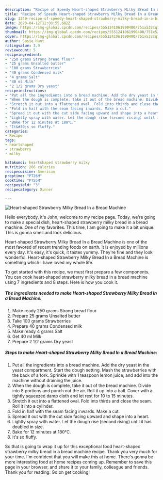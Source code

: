 ```yaml
---
description: "Recipe of Speedy Heart-shaped Strawberry Milky Bread In a Bread Machine"
title: "Recipe of Speedy Heart-shaped Strawberry Milky Bread In a Bread Machine"
slug: 3349-recipe-of-speedy-heart-shaped-strawberry-milky-bread-in-a-bread-machine
date: 2020-04-12T12:00:55.682Z
image: https://img-global.cpcdn.com/recipes/5551241061990400/751x532cq70/heart-shaped-strawberry-milky-bread-in-a-bread-machine-recipe-main-photo.jpg
thumbnail: https://img-global.cpcdn.com/recipes/5551241061990400/751x532cq70/heart-shaped-strawberry-milky-bread-in-a-bread-machine-recipe-main-photo.jpg
cover: https://img-global.cpcdn.com/recipes/5551241061990400/751x532cq70/heart-shaped-strawberry-milky-bread-in-a-bread-machine-recipe-main-photo.jpg
author: Susie Hunt
ratingvalue: 3.9
reviewcount: 5
recipeingredient:
- "250 grams Strong bread flour"
- "25 grams Unsalted butter"
- "100 grams Strawberries"
- "40 grams Condensed milk"
- "4 grams Salt"
- "40 ml Milk"
- "2 1/2 grams Dry yeast"
recipeinstructions:
- "Put all the ingredients into a bread machine. Add the dry yeast in the yeast compartment. Start the dough setting. Mash the strawberries with the back of a fork. Sprinkle with 1 teaspoon lemon juice, and add into the machine without draining the juice."
- "When the dough is complete, take it out of the bread machine. Divide into 8 portions and punch out the air. Roll it up into a ball. Cover with a tightly squeezed damp cloth and let rest for 10 to 15 minutes."
- "Stretch it out into a flattened oval. Fold into thirds and close the seam. Roll it into a cylinder."
- "Fold in half with the seam facing inwards. Make a cut."
- "Spread it out with the cut side facing upward and shape into a heart."
- "Lightly spray with water. Let the dough rise (second rising) until it has doubled in size."
- "Bake for 12 minutes at 180℃."
- "It&#39;s so fluffy."
categories:
- Recipe
tags:
- heartshaped
- strawberry
- milky

katakunci: heartshaped strawberry milky 
nutrition: 266 calories
recipecuisine: American
preptime: "PT26M"
cooktime: "PT55M"
recipeyield: "3"
recipecategory: Dinner

---
```



![Heart-shaped Strawberry Milky Bread In a Bread Machine](https://img-global.cpcdn.com/recipes/5551241061990400/751x532cq70/heart-shaped-strawberry-milky-bread-in-a-bread-machine-recipe-main-photo.jpg)

Hello everybody, it's John, welcome to my recipe page. Today, we're going to make a special dish, heart-shaped strawberry milky bread in a bread machine. One of my favorites. This time, I am going to make it a bit unique. This is gonna smell and look delicious.

Heart-shaped Strawberry Milky Bread In a Bread Machine is one of the most favored of recent trending foods on earth. It is enjoyed by millions every day. It's easy, it's quick, it tastes yummy. They're fine and they look wonderful. Heart-shaped Strawberry Milky Bread In a Bread Machine is something which I have loved my whole life.




To get started with this recipe, we must first prepare a few components. You can cook heart-shaped strawberry milky bread in a bread machine using 7 ingredients and 8 steps. Here is how you cook it.

<!--inarticleads1-->

##### The ingredients needed to make Heart-shaped Strawberry Milky Bread In a Bread Machine:

1. Make ready 250 grams Strong bread flour
1. Prepare 25 grams Unsalted butter
1. Take 100 grams Strawberries
1. Prepare 40 grams Condensed milk
1. Make ready 4 grams Salt
1. Get 40 ml Milk
1. Prepare 2 1/2 grams Dry yeast




<!--inarticleads2-->

##### Steps to make Heart-shaped Strawberry Milky Bread In a Bread Machine:

1. Put all the ingredients into a bread machine. Add the dry yeast in the yeast compartment. Start the dough setting. Mash the strawberries with the back of a fork. Sprinkle with 1 teaspoon lemon juice, and add into the machine without draining the juice.
1. When the dough is complete, take it out of the bread machine. Divide into 8 portions and punch out the air. Roll it up into a ball. Cover with a tightly squeezed damp cloth and let rest for 10 to 15 minutes.
1. Stretch it out into a flattened oval. Fold into thirds and close the seam. Roll it into a cylinder.
1. Fold in half with the seam facing inwards. Make a cut.
1. Spread it out with the cut side facing upward and shape into a heart.
1. Lightly spray with water. Let the dough rise (second rising) until it has doubled in size.
1. Bake for 12 minutes at 180℃.
1. It&#39;s so fluffy.




So that is going to wrap it up for this exceptional food heart-shaped strawberry milky bread in a bread machine recipe. Thank you very much for your time. I'm confident that you will make this at home. There's gonna be more interesting food at home recipes coming up. Remember to save this page in your browser, and share it to your family, colleague and friends. Thank you for reading. Go on get cooking!
